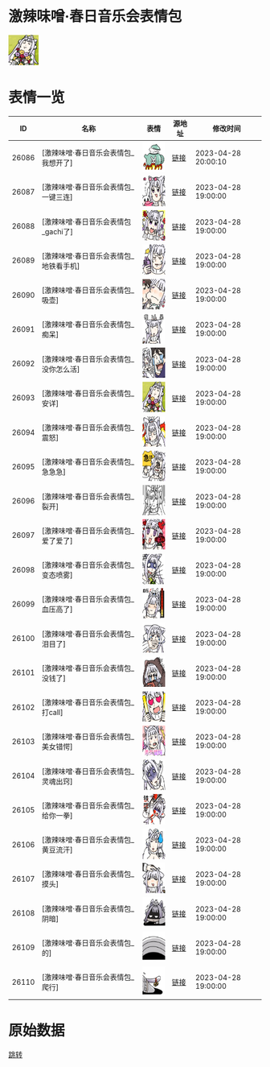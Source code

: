 # 激辣味噌·春日音乐会表情包

<img src="./cover.png" height="60" alt="cover" />

# 表情一览

|ID|名称|表情|源地址|修改时间|
|----|----|----|----|----|
|26086|[激辣味噌·春日音乐会表情包_我想开了]|<img src="./pic/026086_%5B激辣味噌·春日音乐会表情包_我想开了%5D.png" height="60" alt="我想开了"/>|[链接](https://i0.hdslb.com/bfs/garb/5c359c8372262f2f5576929d0e237aacc5cd5ce6.png)|2023-04-28 20:00:10|
|26087|[激辣味噌·春日音乐会表情包_一键三连]|<img src="./pic/026087_%5B激辣味噌·春日音乐会表情包_一键三连%5D.png" height="60" alt="一键三连"/>|[链接](https://i0.hdslb.com/bfs/garb/c530c99c1c0fd36cdd085636451f39bf4558bd87.png)|2023-04-28 19:00:00|
|26088|[激辣味噌·春日音乐会表情包_gachi了]|<img src="./pic/026088_%5B激辣味噌·春日音乐会表情包_gachi了%5D.png" height="60" alt="gachi了"/>|[链接](https://i0.hdslb.com/bfs/garb/20f3e05a215aed3b1594d8bb1180ace4a19368e6.png)|2023-04-28 19:00:00|
|26089|[激辣味噌·春日音乐会表情包_地铁看手机]|<img src="./pic/026089_%5B激辣味噌·春日音乐会表情包_地铁看手机%5D.png" height="60" alt="地铁看手机"/>|[链接](https://i0.hdslb.com/bfs/garb/f44a82422342fda670ddbfdbfbec14b447821c0f.png)|2023-04-28 19:00:00|
|26090|[激辣味噌·春日音乐会表情包_吸壶]|<img src="./pic/026090_%5B激辣味噌·春日音乐会表情包_吸壶%5D.png" height="60" alt="吸壶"/>|[链接](https://i0.hdslb.com/bfs/garb/28e17c4d545c796115101204f26daf81185fd098.png)|2023-04-28 19:00:00|
|26091|[激辣味噌·春日音乐会表情包_痴呆]|<img src="./pic/026091_%5B激辣味噌·春日音乐会表情包_痴呆%5D.png" height="60" alt="痴呆"/>|[链接](https://i0.hdslb.com/bfs/garb/af88d1302e5841fe2f832ff7dfad895e35a0470f.png)|2023-04-28 19:00:00|
|26092|[激辣味噌·春日音乐会表情包_没你怎么活]|<img src="./pic/026092_%5B激辣味噌·春日音乐会表情包_没你怎么活%5D.png" height="60" alt="没你怎么活"/>|[链接](https://i0.hdslb.com/bfs/garb/ff55942939fd017d0617f02e90c19adb9e71a698.png)|2023-04-28 19:00:00|
|26093|[激辣味噌·春日音乐会表情包_安详]|<img src="./pic/026093_%5B激辣味噌·春日音乐会表情包_安详%5D.png" height="60" alt="安详"/>|[链接](https://i0.hdslb.com/bfs/garb/af03ff0f2241c871c95ef0dfba680ceb20dfdbae.png)|2023-04-28 19:00:00|
|26094|[激辣味噌·春日音乐会表情包_震怒]|<img src="./pic/026094_%5B激辣味噌·春日音乐会表情包_震怒%5D.png" height="60" alt="震怒"/>|[链接](https://i0.hdslb.com/bfs/garb/598435255f204e98e095974e930bfa4ce6088455.png)|2023-04-28 19:00:00|
|26095|[激辣味噌·春日音乐会表情包_急急急]|<img src="./pic/026095_%5B激辣味噌·春日音乐会表情包_急急急%5D.png" height="60" alt="急急急"/>|[链接](https://i0.hdslb.com/bfs/garb/0a501a09e652945bb0811144e09820bf97168f12.png)|2023-04-28 19:00:00|
|26096|[激辣味噌·春日音乐会表情包_裂开]|<img src="./pic/026096_%5B激辣味噌·春日音乐会表情包_裂开%5D.png" height="60" alt="裂开"/>|[链接](https://i0.hdslb.com/bfs/garb/e6519e688cf086fc6f36430d1952592dee737a87.png)|2023-04-28 19:00:00|
|26097|[激辣味噌·春日音乐会表情包_爱了爱了]|<img src="./pic/026097_%5B激辣味噌·春日音乐会表情包_爱了爱了%5D.png" height="60" alt="爱了爱了"/>|[链接](https://i0.hdslb.com/bfs/garb/2f76411abd486b60f3436ecfbb5a33cff5d5102e.png)|2023-04-28 19:00:00|
|26098|[激辣味噌·春日音乐会表情包_变态喷雾]|<img src="./pic/026098_%5B激辣味噌·春日音乐会表情包_变态喷雾%5D.png" height="60" alt="变态喷雾"/>|[链接](https://i0.hdslb.com/bfs/garb/02e9432b40692ccd7d031b04e104175764b7f65c.png)|2023-04-28 19:00:00|
|26099|[激辣味噌·春日音乐会表情包_血压高了]|<img src="./pic/026099_%5B激辣味噌·春日音乐会表情包_血压高了%5D.png" height="60" alt="血压高了"/>|[链接](https://i0.hdslb.com/bfs/garb/783d7fec3bac5598a1935f20dcab70a0542e2123.png)|2023-04-28 19:00:00|
|26100|[激辣味噌·春日音乐会表情包_泪目了]|<img src="./pic/026100_%5B激辣味噌·春日音乐会表情包_泪目了%5D.png" height="60" alt="泪目了"/>|[链接](https://i0.hdslb.com/bfs/garb/3e727e25808b69be1987e021beba62d9e9fd01b4.png)|2023-04-28 19:00:00|
|26101|[激辣味噌·春日音乐会表情包_没钱了]|<img src="./pic/026101_%5B激辣味噌·春日音乐会表情包_没钱了%5D.png" height="60" alt="没钱了"/>|[链接](https://i0.hdslb.com/bfs/garb/14513f55e0ce71a665af70924a943e5f6deee32f.png)|2023-04-28 19:00:00|
|26102|[激辣味噌·春日音乐会表情包_打call]|<img src="./pic/026102_%5B激辣味噌·春日音乐会表情包_打call%5D.png" height="60" alt="打call"/>|[链接](https://i0.hdslb.com/bfs/garb/ad4e04a8b0c3e1bf61c919542ae20c93340b4e4d.png)|2023-04-28 19:00:00|
|26103|[激辣味噌·春日音乐会表情包_美女错愕]|<img src="./pic/026103_%5B激辣味噌·春日音乐会表情包_美女错愕%5D.png" height="60" alt="美女错愕"/>|[链接](https://i0.hdslb.com/bfs/garb/8fc61df1696fa933027423d5ea2285ee4e9cd52a.png)|2023-04-28 19:00:00|
|26104|[激辣味噌·春日音乐会表情包_灵魂出窍]|<img src="./pic/026104_%5B激辣味噌·春日音乐会表情包_灵魂出窍%5D.png" height="60" alt="灵魂出窍"/>|[链接](https://i0.hdslb.com/bfs/garb/c073304eb79de89bafc35c179614a2886c4523ce.png)|2023-04-28 19:00:00|
|26105|[激辣味噌·春日音乐会表情包_给你一拳]|<img src="./pic/026105_%5B激辣味噌·春日音乐会表情包_给你一拳%5D.png" height="60" alt="给你一拳"/>|[链接](https://i0.hdslb.com/bfs/garb/3b10e791ac065b560703cc489a7caf668435af87.png)|2023-04-28 19:00:00|
|26106|[激辣味噌·春日音乐会表情包_黄豆流汗]|<img src="./pic/026106_%5B激辣味噌·春日音乐会表情包_黄豆流汗%5D.png" height="60" alt="黄豆流汗"/>|[链接](https://i0.hdslb.com/bfs/garb/1f92d5f6e973b3ced7a396c5994a5333b6683f87.png)|2023-04-28 19:00:00|
|26107|[激辣味噌·春日音乐会表情包_摸头]|<img src="./pic/026107_%5B激辣味噌·春日音乐会表情包_摸头%5D.png" height="60" alt="摸头"/>|[链接](https://i0.hdslb.com/bfs/garb/aef0275da6e947d77c01fa237da3b1bc6d821e7f.png)|2023-04-28 19:00:00|
|26108|[激辣味噌·春日音乐会表情包_阴暗]|<img src="./pic/026108_%5B激辣味噌·春日音乐会表情包_阴暗%5D.png" height="60" alt="阴暗"/>|[链接](https://i0.hdslb.com/bfs/garb/2a35dd757c13c166c85d54a6bcab7d3544250545.png)|2023-04-28 19:00:00|
|26109|[激辣味噌·春日音乐会表情包_的]|<img src="./pic/026109_%5B激辣味噌·春日音乐会表情包_的%5D.png" height="60" alt="的"/>|[链接](https://i0.hdslb.com/bfs/garb/d02fb9d7557039e8f300b97d401ec799f1af2a8d.png)|2023-04-28 19:00:00|
|26110|[激辣味噌·春日音乐会表情包_爬行]|<img src="./pic/026110_%5B激辣味噌·春日音乐会表情包_爬行%5D.png" height="60" alt="爬行"/>|[链接](https://i0.hdslb.com/bfs/garb/51c071cc4dffe86382fe5cb8b25064e0c6231e70.png)|2023-04-28 19:00:00|

# 原始数据

[跳转](./raw.json)

